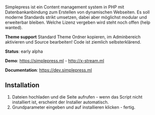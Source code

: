 Simplepress ist ein Content management system in PHP mit Datenbankanbindung zum Erstellen von dynamischen Webseiten. 
Es soll moderne Standards strikt umsetzen, dabei aber möglichst modular und erweiterbar bleiben. Welche Lizenz vergeben wird steht noch offen (help wanted). 

**Theme support** Standard Theme Ordner kopieren, im Adminbereich aktivieren und Source bearbeiten! Code ist ziemlich selbsterklärend.

**Status**: early alpha

**Demo**: https://simplepress.ml - http://x-stream.ml 

**Documentation**: https://dev.simplepress.ml

Installation
---------------------------

1. Dateien hochladen und die Seite aufrufen - wenn das Script nicht installiert ist, erscheint der Installer automatisch.
2. Grundparameter eingeben und auf installieren klicken - fertig.
